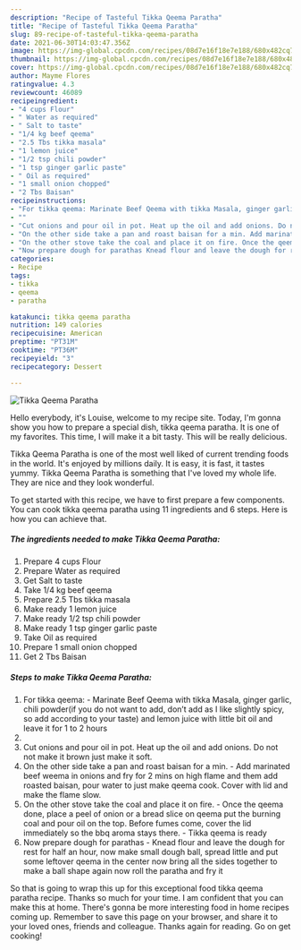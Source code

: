 ```yaml
---
description: "Recipe of Tasteful Tikka Qeema Paratha"
title: "Recipe of Tasteful Tikka Qeema Paratha"
slug: 89-recipe-of-tasteful-tikka-qeema-paratha
date: 2021-06-30T14:03:47.356Z
image: https://img-global.cpcdn.com/recipes/08d7e16f18e7e188/680x482cq70/tikka-qeema-paratha-recipe-main-photo.jpg
thumbnail: https://img-global.cpcdn.com/recipes/08d7e16f18e7e188/680x482cq70/tikka-qeema-paratha-recipe-main-photo.jpg
cover: https://img-global.cpcdn.com/recipes/08d7e16f18e7e188/680x482cq70/tikka-qeema-paratha-recipe-main-photo.jpg
author: Mayme Flores
ratingvalue: 4.3
reviewcount: 46089
recipeingredient:
- "4 cups Flour"
- " Water as required"
- " Salt to taste"
- "1/4 kg beef qeema"
- "2.5 Tbs tikka masala"
- "1 lemon juice"
- "1/2 tsp chili powder"
- "1 tsp ginger garlic paste"
- " Oil as required"
- "1 small onion chopped"
- "2 Tbs Baisan"
recipeinstructions:
- "For tikka qeema: Marinate Beef Qeema with tikka Masala, ginger garlic, chili powder(if you do not want to add, don’t add as I like slightly spicy, so add according to your taste) and lemon juice with little bit oil and leave it for 1 to 2 hours"
- ""
- "Cut onions and pour oil in pot. Heat up the oil and add onions. Do not not make it brown just make it soft."
- "On the other side take a pan and roast baisan for a min. Add marinated beef weema in onions and fry for 2 mins on high flame and them add roasted baisan, pour water to just make qeema cook. Cover with lid and make the flame slow."
- "On the other stove take the coal and place it on fire. Once the qeema done, place a peel of onion or a bread slice on qeema put the burning coal and pour oil on the top. Before fumes come, cover the lid immediately so the bbq aroma stays there. Tikka qeema is ready"
- "Now prepare dough for parathas Knead flour and leave the dough for rest for half an hour, now make small dough ball, spread little and put some leftover qeema in the center now bring all the sides together to make a ball shape again now roll the paratha and fry it"
categories:
- Recipe
tags:
- tikka
- qeema
- paratha

katakunci: tikka qeema paratha 
nutrition: 149 calories
recipecuisine: American
preptime: "PT31M"
cooktime: "PT36M"
recipeyield: "3"
recipecategory: Dessert

---
```



![Tikka Qeema Paratha](https://img-global.cpcdn.com/recipes/08d7e16f18e7e188/680x482cq70/tikka-qeema-paratha-recipe-main-photo.jpg)

Hello everybody, it's Louise, welcome to my recipe site. Today, I'm gonna show you how to prepare a special dish, tikka qeema paratha. It is one of my favorites. This time, I will make it a bit tasty. This will be really delicious.



Tikka Qeema Paratha is one of the most well liked of current trending foods in the world. It's enjoyed by millions daily. It is easy, it is fast, it tastes yummy. Tikka Qeema Paratha is something that I've loved my whole life. They are nice and they look wonderful.


To get started with this recipe, we have to first prepare a few components. You can cook tikka qeema paratha using 11 ingredients and 6 steps. Here is how you can achieve that.

<!--inarticleads1-->

##### The ingredients needed to make Tikka Qeema Paratha:

1. Prepare 4 cups Flour
1. Prepare  Water as required
1. Get  Salt to taste
1. Take 1/4 kg beef qeema
1. Prepare 2.5 Tbs tikka masala
1. Make ready 1 lemon juice
1. Make ready 1/2 tsp chili powder
1. Make ready 1 tsp ginger garlic paste
1. Take  Oil as required
1. Prepare 1 small onion chopped
1. Get 2 Tbs Baisan




<!--inarticleads2-->

##### Steps to make Tikka Qeema Paratha:

1. For tikka qeema: - Marinate Beef Qeema with tikka Masala, ginger garlic, chili powder(if you do not want to add, don’t add as I like slightly spicy, so add according to your taste) and lemon juice with little bit oil and leave it for 1 to 2 hours
1. 
1. Cut onions and pour oil in pot. Heat up the oil and add onions. Do not not make it brown just make it soft.
1. On the other side take a pan and roast baisan for a min. - Add marinated beef weema in onions and fry for 2 mins on high flame and them add roasted baisan, pour water to just make qeema cook. Cover with lid and make the flame slow.
1. On the other stove take the coal and place it on fire. - Once the qeema done, place a peel of onion or a bread slice on qeema put the burning coal and pour oil on the top. Before fumes come, cover the lid immediately so the bbq aroma stays there. - Tikka qeema is ready
1. Now prepare dough for parathas - Knead flour and leave the dough for rest for half an hour, now make small dough ball, spread little and put some leftover qeema in the center now bring all the sides together to make a ball shape again now roll the paratha and fry it




So that is going to wrap this up for this exceptional food tikka qeema paratha recipe. Thanks so much for your time. I am confident that you can make this at home. There's gonna be more interesting food in home recipes coming up. Remember to save this page on your browser, and share it to your loved ones, friends and colleague. Thanks again for reading. Go on get cooking!
